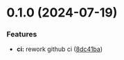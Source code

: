 # 0.1.0 (2024-07-19)


### Features

* **ci:** rework github ci ([8dc41ba](https://github.com/l4rm4nd/DehashedDumper/commit/8dc41ba10492d7f06c6880937d2a7c4fafa286db))



